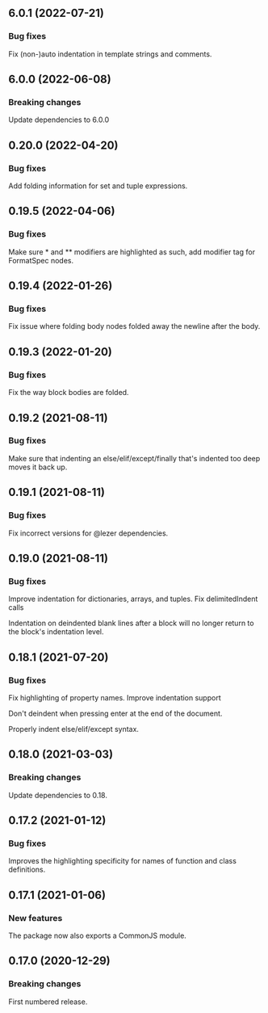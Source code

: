 ## 6.0.1 (2022-07-21)

### Bug fixes

Fix (non-)auto indentation in template strings and comments.

## 6.0.0 (2022-06-08)

### Breaking changes

Update dependencies to 6.0.0

## 0.20.0 (2022-04-20)

### Bug fixes

Add folding information for set and tuple expressions.

## 0.19.5 (2022-04-06)

### Bug fixes

Make sure * and ** modifiers are highlighted as such, add modifier tag for FormatSpec nodes.

## 0.19.4 (2022-01-26)

### Bug fixes

Fix issue where folding body nodes folded away the newline after the body.

## 0.19.3 (2022-01-20)

### Bug fixes

Fix the way block bodies are folded.

## 0.19.2 (2021-08-11)

### Bug fixes

Make sure that indenting an else/elif/except/finally that's indented too deep moves it back up.

## 0.19.1 (2021-08-11)

### Bug fixes

Fix incorrect versions for @lezer dependencies.

## 0.19.0 (2021-08-11)

### Bug fixes

Improve indentation for dictionaries, arrays, and tuples. Fix delimitedIndent calls

Indentation on deindented blank lines after a block will no longer return to the block's indentation level.

## 0.18.1 (2021-07-20)

### Bug fixes

Fix highlighting of property names. Improve indentation support

Don't deindent when pressing enter at the end of the document.

Properly indent else/elif/except syntax.

## 0.18.0 (2021-03-03)

### Breaking changes

Update dependencies to 0.18.

## 0.17.2 (2021-01-12)

### Bug fixes

Improves the highlighting specificity for names of function and class definitions.

## 0.17.1 (2021-01-06)

### New features

The package now also exports a CommonJS module.

## 0.17.0 (2020-12-29)

### Breaking changes

First numbered release.


